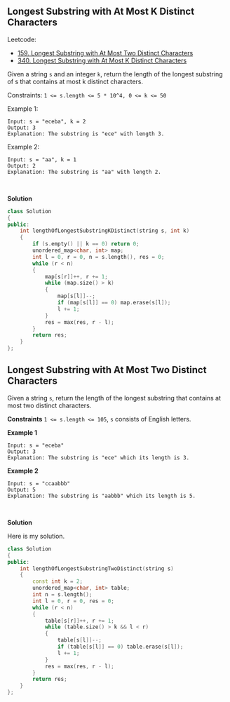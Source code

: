 ##  Longest Substring with At Most K Distinct Characters

Leetcode: 

- [159. Longest Substring with At Most Two Distinct Characters](https://leetcode-cn.com/problems/longest-substring-with-at-most-two-distinct-characters)
- [340. Longest Substring with At Most K Distinct Characters](https://leetcode-cn.com/problems/longest-substring-with-at-most-k-distinct-characters/)

Given a string `s` and an integer `k`, return the length of the longest substring of s that contains at most k distinct characters. 

Constraints: `1 <= s.length <= 5 * 10^4, 0 <= k <= 50`

Example 1:

```
Input: s = "eceba", k = 2
Output: 3
Explanation: The substring is "ece" with length 3.
```

Example 2:

```
Input: s = "aa", k = 1
Output: 2
Explanation: The substring is "aa" with length 2.
```

<br/>

**Solution**

```cpp
class Solution 
{
public:
    int lengthOfLongestSubstringKDistinct(string s, int k) 
    {
        if (s.empty() || k == 0) return 0;
        unordered_map<char, int> map;
        int l = 0, r = 0, n = s.length(), res = 0;
        while (r < n)
        {
            map[s[r]]++, r += 1;
            while (map.size() > k)
            {
                map[s[l]]--;
                if (map[s[l]] == 0) map.erase(s[l]);
                l += 1;
            }
            res = max(res, r - l);
        }
        return res;
    }
};
```





## Longest Substring with At Most Two Distinct Characters

Given a string `s`, return the length of the longest substring that contains at most two distinct characters.

**Constraints** `1 <= s.length <= 105`, `s` consists of English letters.

**Example 1**

```
Input: s = "eceba"
Output: 3
Explanation: The substring is "ece" which its length is 3.
```

**Example 2**

```
Input: s = "ccaabbb"
Output: 5
Explanation: The substring is "aabbb" which its length is 5.
```

<br/>

**Solution**

Here is my solution.

```cpp
class Solution
{
public:
    int lengthOfLongestSubstringTwoDistinct(string s)
    {
        const int k = 2;
        unordered_map<char, int> table;
        int n = s.length();
        int l = 0, r = 0, res = 0;
        while (r < n)
        {
            table[s[r]]++, r += 1;
            while (table.size() > k && l < r)
            {
                table[s[l]]--;
                if (table[s[l]] == 0) table.erase(s[l]);
                l += 1;
            }
            res = max(res, r - l);
        }
        return res;
    }
};
```

